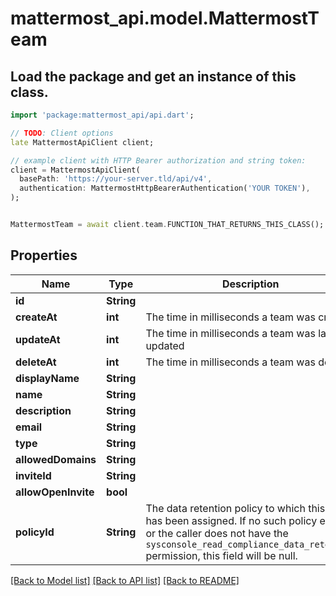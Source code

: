 # mattermost_api.model.MattermostTeam

## Load the package and get an instance of this class.
```dart
import 'package:mattermost_api/api.dart';

// TODO: Client options
late MattermostApiClient client;

// example client with HTTP Bearer authorization and string token:
client = MattermostApiClient(
  basePath: 'https://your-server.tld/api/v4',
  authentication: MattermostHttpBearerAuthentication('YOUR TOKEN'),
);


MattermostTeam = await client.team.FUNCTION_THAT_RETURNS_THIS_CLASS();

```

## Properties
Name | Type | Description | Notes
------------ | ------------- | ------------- | -------------
**id** | **String** |  | [optional] 
**createAt** | **int** | The time in milliseconds a team was created | [optional] 
**updateAt** | **int** | The time in milliseconds a team was last updated | [optional] 
**deleteAt** | **int** | The time in milliseconds a team was deleted | [optional] 
**displayName** | **String** |  | [optional] 
**name** | **String** |  | [optional] 
**description** | **String** |  | [optional] 
**email** | **String** |  | [optional] 
**type** | **String** |  | [optional] 
**allowedDomains** | **String** |  | [optional] 
**inviteId** | **String** |  | [optional] 
**allowOpenInvite** | **bool** |  | [optional] 
**policyId** | **String** | The data retention policy to which this team has been assigned. If no such policy exists, or the caller does not have the `sysconsole_read_compliance_data_retention` permission, this field will be null. | [optional] 

[[Back to Model list]](../GENERATED_README.md#documentation-for-models) [[Back to API list]](../GENERATED_README.md#documentation-for-api-endpoints) [[Back to README]](../GENERATED_README.md)


